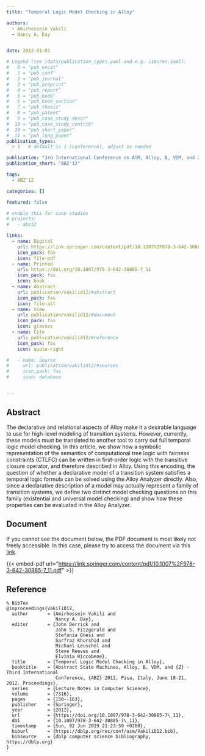 ```yaml
---
title: "Temporal Logic Model Checking in Alloy"

authors:
  - Amirhossein Vakili
  - Nancy A. Day


date: 2012-01-01

# Legend (see /data/publication_types.yaml and e.g. i18n/en.yaml): 
#   0 = "pub_uncat"
#   1 = "pub_conf"
#   2 = "pub_journal"
#   3 = "pub_preprint"
#   4 = "pub_report"
#   5 = "pub_book"
#   6 = "pub_book_section"
#   7 = "pub_thesis"
#   8 = "pub_patent"
#   9 = "pub_case_study_descr"
#  10 = "pub_case_study_contrib"
#  10 = "pub_short_paper"
#  11 = "pub_long_paper"
publication_types:
  - 1   # default is 1 (conference), adjust as needed

publication: "3rd International Conference on ASM, Alloy, B, VDM, and Z (ABZ'12)"
publication_short: "ABZ'12"

tags:
  - ABZ'12

categories: []

featured: false

# enable this for case studies
# projects:
#   - abz12

links:
  - name: Digital
    url: https://link.springer.com/content/pdf/10.1007%2F978-3-642-30885-7_11.pdf
    icon_pack: fas
    icon: file-pdf
  - name: Printed
    url: https://doi.org/10.1007/978-3-642-30885-7_11
    icon_pack: fas
    icon: book
  - name: Abstract
    url: publication/vakilid12/#abstract
    icon_pack: fas
    icon: file-alt
  - name: View
    url: publication/vakilid12/#document
    icon_pack: fas
    icon: glasses
  - name: Cite
    url: publication/vakilid12/#reference
    icon_pack: fas
    icon: quote-right

#   - name: Source
#     url: publication/vakilid12/#sources
#     icon_pack: fas
#     icon: database


---
```


## Abstract

The declarative and relational aspects of Alloy make it a desirable language to use for high-level modeling of transition systems. However, currently, these models must be translated to another tool to carry out full temporal logic model checking. In this article, we show how a symbolic representation of the semantics of computational tree logic with fairness constraints (CTLFC) can be written in first-order logic with the transitive closure operator, and therefore described in Alloy. Using this encoding, the question of whether a declarative model of a transition system satisfies a temporal logic formula can be solved using the Alloy Analyzer directly. Also, since a declarative description of a model may actually represent a family of transition systems, we define two distinct model checking questions on this family (existential and universal model checking) and show how these properties can be evaluated in the Alloy Analyzer.

## Document

If you cannot see the document below, the PDF document is most likely not freely accessible. In this case, please try to access the document via this <a href="https://link.springer.com/content/pdf/10.1007%2F978-3-642-30885-7_11.pdf">link</a>.

{{< embed-pdf url="https://link.springer.com/content/pdf/10.1007%2F978-3-642-30885-7_11.pdf" >}}

## Reference

```
% BibTex
@inproceedings{VakiliD12,
  author       = {Amirhossein Vakili and
                  Nancy A. Day},
  editor       = {John Derrick and
                  John S. Fitzgerald and
                  Stefania Gnesi and
                  Sarfraz Khurshid and
                  Michael Leuschel and
                  Steve Reeves and
                  Elvinia Riccobene},
  title        = {Temporal Logic Model Checking in Alloy},
  booktitle    = {Abstract State Machines, Alloy, B, VDM, and {Z} - Third International
                  Conference, {ABZ} 2012, Pisa, Italy, June 18-21, 2012. Proceedings},
  series       = {Lecture Notes in Computer Science},
  volume       = {7316},
  pages        = {150--163},
  publisher    = {Springer},
  year         = {2012},
  url          = {https://doi.org/10.1007/978-3-642-30885-7\_11},
  doi          = {10.1007/978-3-642-30885-7\_11},
  timestamp    = {Sun, 02 Jun 2019 21:23:59 +0200},
  biburl       = {https://dblp.org/rec/conf/asm/VakiliD12.bib},
  bibsource    = {dblp computer science bibliography, https://dblp.org}
}


```

<!-- # add information for case study papers (if available)
## Sources

- **Used formal method:**
  [ASM](/method/asm)
- **Resources and tools:**
  Asmeta

For more information, please contact the <a href ="mailto:silvia.bonfanti@unibg.it;arcaini@nii.ac.jp;angelo.gargantini@unibg.it;scandurra@unibg.it;elvinia.riccobene@unimi.it">authors</a>-->

